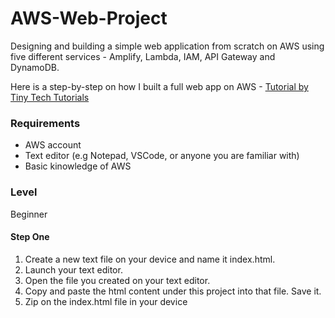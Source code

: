 # AWS-Web-Project
Designing and building a simple web application from scratch on AWS using five different services - Amplify, Lambda, IAM, API Gateway and DynamoDB.

Here is a step-by-step on how I built a full web app on AWS - [Tutorial by Tiny Tech Tutorials](https://youtu.be/7m_q1ldzw0U?si=-u2LWjtARnRJilov)

### Requirements
- AWS account
- Text editor (e.g Notepad, VSCode, or anyone you are familiar with)
- Basic kinowledge of AWS
  
### Level
Beginner 

#### Step One
1. Create a new text file on your device and name it index.html.
2. Launch your text editor.
3. Open the file you created on your text editor.
4. Copy and paste the html content under this project into that file. Save it.
5. Zip on the index.html file in your device
